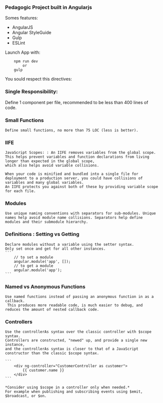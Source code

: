 ### Pedagogic Project built in Angularjs

Somes features: 

* AngularJS 
* Angular StyleGuide
* Gulp
* ESLint


Launch App with:

```
    npm run dev
        or 
    gulp
```


You sould respect this directives:

### Single Responsibility: 
 Define 1 component per file, recommended to be less than 400 lines of code.

### Small Functions
    Define small functions, no more than 75 LOC (less is better).

### IIFE
    JavaScript Scopes: : An IIFE removes variables from the global scope. 
    This helps prevent variables and function declarations from living longer than expected in the global scope,
    which also helps avoid variable collisions.

    When your code is minified and bundled into a single file for deployment to a production server, you could have collisions of variables and many global variables. 
    An IIFE protects you against both of these by providing variable scope for each file.

### Modules
    Use unique naming conventions with separators for sub-modules. Unique names help avoid module name collisions. Separators help define modules and their submodule hierarchy. 

### Definitions : Setting vs Getting
    Declare modules without a variable using the setter syntax.
    Only set once and get for all other instances.
    ```
        // to set a module
        angular.module('app', []);
        // to get a module
        angular.module('app');
    ```

### Named vs Anonymous Functions
    Use named functions instead of passing an anonymous function in as a callback.
     This produces more readable code, is much easier to debug, and reduces the amount of nested callback code.

### Controllers
    Use the controllerAs syntax over the classic controller with $scope syntax.
    Controllers are constructed, "newed" up, and provide a single new instance, 
    and the controllerAs syntax is closer to that of a JavaScript constructor than the classic $scope syntax.

    ```
        <div ng-controller="CustomerController as customer">
            {{ customer.name }}
        </div>
    ```

    *Consider using $scope in a controller only when needed.*
    For example when publishing and subscribing events using $emit, $broadcast, or $on.






